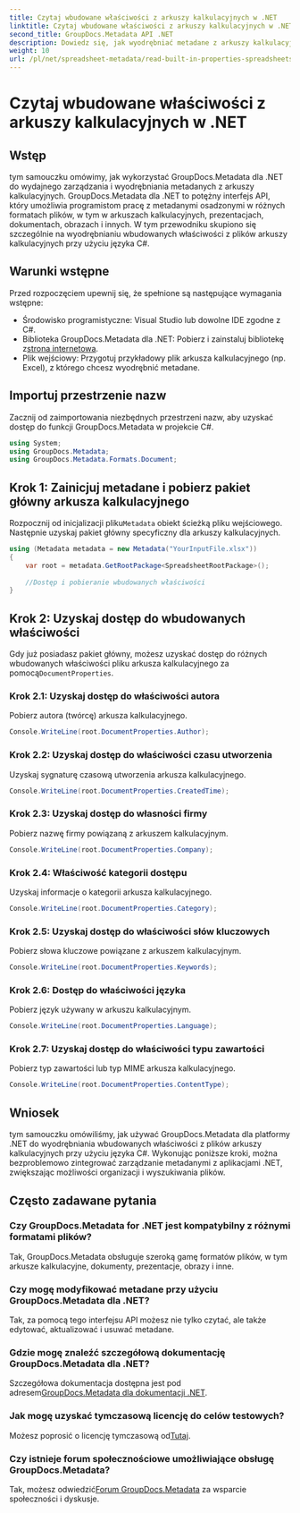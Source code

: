 ```yaml
---
title: Czytaj wbudowane właściwości z arkuszy kalkulacyjnych w .NET
linktitle: Czytaj wbudowane właściwości z arkuszy kalkulacyjnych w .NET
second_title: GroupDocs.Metadata API .NET
description: Dowiedz się, jak wyodrębniać metadane z arkuszy kalkulacyjnych w .NET przy użyciu GroupDocs.Metadata, usprawniając zarządzanie dokumentami i organizację w aplikacjach.
weight: 10
url: /pl/net/spreadsheet-metadata/read-built-in-properties-spreadsheets/
---
```


# Czytaj wbudowane właściwości z arkuszy kalkulacyjnych w .NET

## Wstęp
tym samouczku omówimy, jak wykorzystać GroupDocs.Metadata dla .NET do wydajnego zarządzania i wyodrębniania metadanych z arkuszy kalkulacyjnych. GroupDocs.Metadata dla .NET to potężny interfejs API, który umożliwia programistom pracę z metadanymi osadzonymi w różnych formatach plików, w tym w arkuszach kalkulacyjnych, prezentacjach, dokumentach, obrazach i innych. W tym przewodniku skupiono się szczególnie na wyodrębnianiu wbudowanych właściwości z plików arkuszy kalkulacyjnych przy użyciu języka C#.
## Warunki wstępne
Przed rozpoczęciem upewnij się, że spełnione są następujące wymagania wstępne:
- Środowisko programistyczne: Visual Studio lub dowolne IDE zgodne z C#.
-  Biblioteka GroupDocs.Metadata dla .NET: Pobierz i zainstaluj bibliotekę z[strona internetowa](https://releases.groupdocs.com/metadata/net/).
- Plik wejściowy: Przygotuj przykładowy plik arkusza kalkulacyjnego (np. Excel), z którego chcesz wyodrębnić metadane.

## Importuj przestrzenie nazw
Zacznij od zaimportowania niezbędnych przestrzeni nazw, aby uzyskać dostęp do funkcji GroupDocs.Metadata w projekcie C#.
```csharp
using System;
using GroupDocs.Metadata;
using GroupDocs.Metadata.Formats.Document;
```
## Krok 1: Zainicjuj metadane i pobierz pakiet główny arkusza kalkulacyjnego
 Rozpocznij od inicjalizacji pliku`Metadata` obiekt ścieżką pliku wejściowego. Następnie uzyskaj pakiet główny specyficzny dla arkuszy kalkulacyjnych.
```csharp
using (Metadata metadata = new Metadata("YourInputFile.xlsx"))
{
    var root = metadata.GetRootPackage<SpreadsheetRootPackage>();
    
    //Dostęp i pobieranie wbudowanych właściwości
}
```
## Krok 2: Uzyskaj dostęp do wbudowanych właściwości
 Gdy już posiadasz pakiet główny, możesz uzyskać dostęp do różnych wbudowanych właściwości pliku arkusza kalkulacyjnego za pomocą`DocumentProperties`.
### Krok 2.1: Uzyskaj dostęp do właściwości autora
Pobierz autora (twórcę) arkusza kalkulacyjnego.
```csharp
Console.WriteLine(root.DocumentProperties.Author);
```
### Krok 2.2: Uzyskaj dostęp do właściwości czasu utworzenia
Uzyskaj sygnaturę czasową utworzenia arkusza kalkulacyjnego.
```csharp
Console.WriteLine(root.DocumentProperties.CreatedTime);
```
### Krok 2.3: Uzyskaj dostęp do własności firmy
Pobierz nazwę firmy powiązaną z arkuszem kalkulacyjnym.
```csharp
Console.WriteLine(root.DocumentProperties.Company);
```
### Krok 2.4: Właściwość kategorii dostępu
Uzyskaj informacje o kategorii arkusza kalkulacyjnego.
```csharp
Console.WriteLine(root.DocumentProperties.Category);
```
### Krok 2.5: Uzyskaj dostęp do właściwości słów kluczowych
Pobierz słowa kluczowe powiązane z arkuszem kalkulacyjnym.
```csharp
Console.WriteLine(root.DocumentProperties.Keywords);
```
### Krok 2.6: Dostęp do właściwości języka
Pobierz język używany w arkuszu kalkulacyjnym.
```csharp
Console.WriteLine(root.DocumentProperties.Language);
```
### Krok 2.7: Uzyskaj dostęp do właściwości typu zawartości
Pobierz typ zawartości lub typ MIME arkusza kalkulacyjnego.
```csharp
Console.WriteLine(root.DocumentProperties.ContentType);
```

## Wniosek
tym samouczku omówiliśmy, jak używać GroupDocs.Metadata dla platformy .NET do wyodrębniania wbudowanych właściwości z plików arkuszy kalkulacyjnych przy użyciu języka C#. Wykonując poniższe kroki, można bezproblemowo zintegrować zarządzanie metadanymi z aplikacjami .NET, zwiększając możliwości organizacji i wyszukiwania plików.

## Często zadawane pytania
### Czy GroupDocs.Metadata for .NET jest kompatybilny z różnymi formatami plików?
Tak, GroupDocs.Metadata obsługuje szeroką gamę formatów plików, w tym arkusze kalkulacyjne, dokumenty, prezentacje, obrazy i inne.
### Czy mogę modyfikować metadane przy użyciu GroupDocs.Metadata dla .NET?
Tak, za pomocą tego interfejsu API możesz nie tylko czytać, ale także edytować, aktualizować i usuwać metadane.
### Gdzie mogę znaleźć szczegółową dokumentację GroupDocs.Metadata dla .NET?
 Szczegółowa dokumentacja dostępna jest pod adresem[GroupDocs.Metadata dla dokumentacji .NET](https://tutorials.groupdocs.com/metadata/net/).
### Jak mogę uzyskać tymczasową licencję do celów testowych?
 Możesz poprosić o licencję tymczasową od[Tutaj](https://purchase.groupdocs.com/temporary-license/).
### Czy istnieje forum społecznościowe umożliwiające obsługę GroupDocs.Metadata?
 Tak, możesz odwiedzić[Forum GroupDocs.Metadata](https://forum.groupdocs.com/c/metadata/14) za wsparcie społeczności i dyskusje.